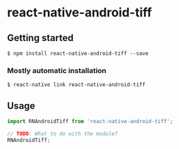 # react-native-android-tiff

## Getting started

`$ npm install react-native-android-tiff --save`

### Mostly automatic installation

`$ react-native link react-native-android-tiff`

## Usage
```javascript
import RNAndroidTiff from 'react-native-android-tiff';

// TODO: What to do with the module?
RNAndroidTiff;
```
